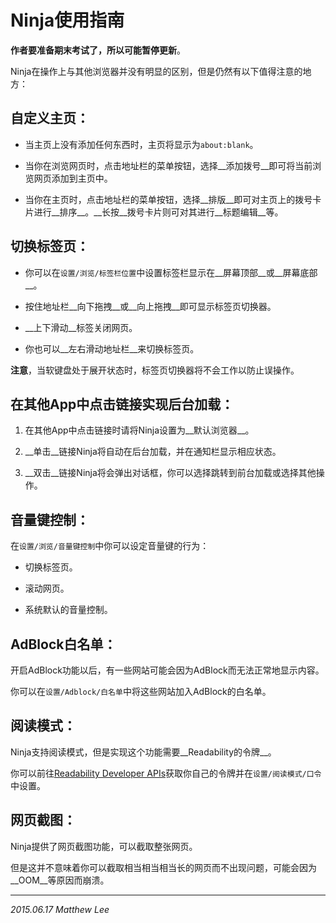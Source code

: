Ninja使用指南
===

__作者要准备期末考试了，所以可能暂停更新__。

Ninja在操作上与其他浏览器并没有明显的区别，但是仍然有以下值得注意的地方：

## 自定义主页：

 - 当主页上没有添加任何东西时，主页将显示为`about:blank`。

 - 当你在浏览网页时，点击地址栏的菜单按钮，选择__添加拨号__即可将当前浏览网页添加到主页中。

 - 当你在主页时，点击地址栏的菜单按钮，选择__排版__即可对主页上的拨号卡片进行__排序__。__长按__拨号卡片则可对其进行__标题编辑__等。

## 切换标签页：

 - 你可以在`设置/浏览/标签栏位置`中设置标签栏显示在__屏幕顶部__或__屏幕底部__。

 - 按住地址栏__向下拖拽__或__向上拖拽__即可显示标签页切换器。

 - __上下滑动__标签关闭网页。

 - 你也可以__左右滑动地址栏__来切换标签页。

__注意__，当软键盘处于展开状态时，标签页切换器将不会工作以防止误操作。

## 在其他App中点击链接实现后台加载：

 1. 在其他App中点击链接时请将Ninja设置为__默认浏览器__。

 2. __单击__链接Ninja将自动在后台加载，并在通知栏显示相应状态。

 3. __双击__链接Ninja将会弹出对话框，你可以选择跳转到前台加载或选择其他操作。

## 音量键控制：

在`设置/浏览/音量键控制`中你可以设定音量键的行为：

 - 切换标签页。

 - 滚动网页。

 - 系统默认的音量控制。

## AdBlock白名单：

开启AdBlock功能以后，有一些网站可能会因为AdBlock而无法正常地显示内容。

你可以在`设置/Adblock/白名单`中将这些网站加入AdBlock的白名单。

## 阅读模式：

Ninja支持阅读模式，但是实现这个功能需要__Readability的令牌__。

你可以前往[Readability Developer APIs](https://www.readability.com/developers/api "Readability Developer APIs")获取你自己的令牌并在`设置/阅读模式/口令`中设置。

## 网页截图：

Ninja提供了网页截图功能，可以截取整张网页。

但是这并不意味着你可以截取相当相当相当长的网页而不出现问题，可能会因为__OOM__等原因而崩溃。

---

_2015.06.17 Matthew Lee_
